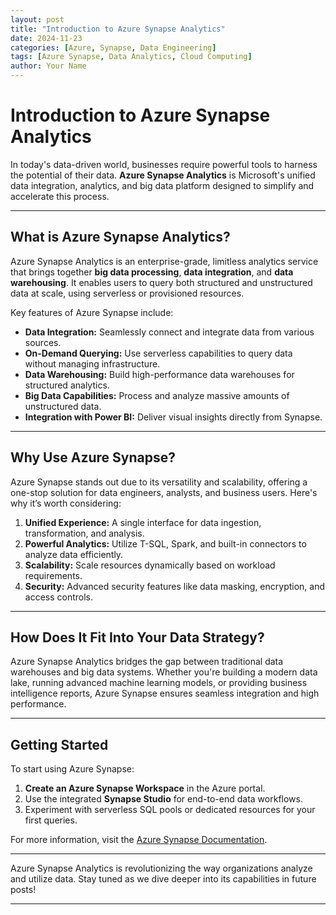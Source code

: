 ```yaml
---
layout: post
title: "Introduction to Azure Synapse Analytics"
date: 2024-11-23
categories: [Azure, Synapse, Data Engineering]
tags: [Azure Synapse, Data Analytics, Cloud Computing]
author: Your Name
---
```


# Introduction to Azure Synapse Analytics

In today's data-driven world, businesses require powerful tools to harness the potential of their data. **Azure Synapse Analytics** is Microsoft's unified data integration, analytics, and big data platform designed to simplify and accelerate this process.

---

## What is Azure Synapse Analytics?

Azure Synapse Analytics is an enterprise-grade, limitless analytics service that brings together **big data processing**, **data integration**, and **data warehousing**. It enables users to query both structured and unstructured data at scale, using serverless or provisioned resources.

Key features of Azure Synapse include:
- **Data Integration:** Seamlessly connect and integrate data from various sources.
- **On-Demand Querying:** Use serverless capabilities to query data without managing infrastructure.
- **Data Warehousing:** Build high-performance data warehouses for structured analytics.
- **Big Data Capabilities:** Process and analyze massive amounts of unstructured data.
- **Integration with Power BI:** Deliver visual insights directly from Synapse.

---

## Why Use Azure Synapse?

Azure Synapse stands out due to its versatility and scalability, offering a one-stop solution for data engineers, analysts, and business users. Here's why it’s worth considering:
1. **Unified Experience:** A single interface for data ingestion, transformation, and analysis.
2. **Powerful Analytics:** Utilize T-SQL, Spark, and built-in connectors to analyze data efficiently.
3. **Scalability:** Scale resources dynamically based on workload requirements.
4. **Security:** Advanced security features like data masking, encryption, and access controls.

---

## How Does It Fit Into Your Data Strategy?

Azure Synapse Analytics bridges the gap between traditional data warehouses and big data systems. Whether you're building a modern data lake, running advanced machine learning models, or providing business intelligence reports, Azure Synapse ensures seamless integration and high performance.

---

## Getting Started

To start using Azure Synapse:
1. **Create an Azure Synapse Workspace** in the Azure portal.
2. Use the integrated **Synapse Studio** for end-to-end data workflows.
3. Experiment with serverless SQL pools or dedicated resources for your first queries.

For more information, visit the [Azure Synapse Documentation](https://azure.microsoft.com/en-us/products/synapse-analytics/).

---

Azure Synapse Analytics is revolutionizing the way organizations analyze and utilize data. Stay tuned as we dive deeper into its capabilities in future posts!

---
